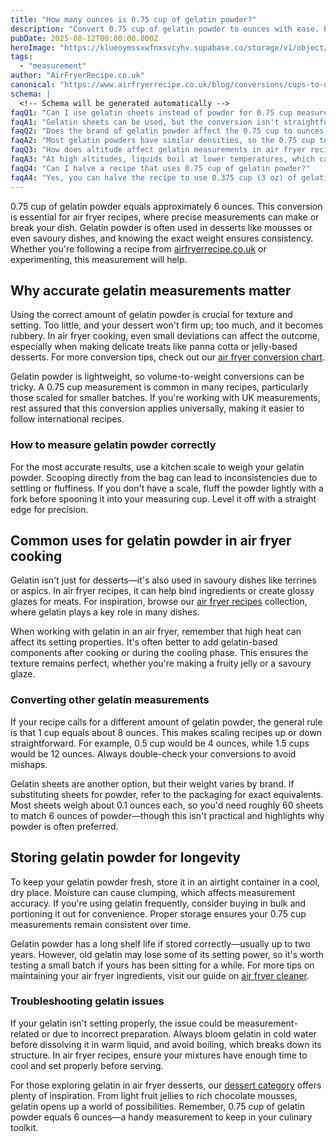 ```yaml
---
title: "How many ounces is 0.75 cup of gelatin powder?"
description: "Convert 0.75 cup of gelatin powder to ounces with ease. Perfect for air fryer recipes and precise measurements every time."
pubDate: 2025-08-12T00:00:00.000Z
heroImage: "https://klueoymssxwfnxsvcyhv.supabase.co/storage/v1/object/public/Shmucket/how-many-ounces-is-0-75-cup-gelatin-powder.webp"
tags:
  - "measurement"
author: "AirFryerRecipe.co.uk"
canonical: "https://www.airfryerrecipe.co.uk/blog/conversions/cups-to-ounces/how-many-ounces-is-0-75-cup-gelatin-powder"
schema: |
  <!-- Schema will be generated automatically -->
faqQ1: "Can I use gelatin sheets instead of powder for 0.75 cup measurements?"
faqA1: "Gelatin sheets can be used, but the conversion isn't straightforward. Powder is easier to measure by volume, while sheets are typically counted by piece. For 0.75 cup (6 oz) of powder, you'd need roughly 60 sheets, which isn't practical. Stick to powder for volume-based recipes."
faqQ2: "Does the brand of gelatin powder affect the 0.75 cup to ounces conversion?"
faqA2: "Most gelatin powders have similar densities, so the 0.75 cup to 6 oz conversion holds across brands. However, some premium brands may be more finely ground, potentially affecting volume measurements slightly. When in doubt, weighing is always more accurate than volume measurements."
faqQ3: "How does altitude affect gelatin measurements in air fryer recipes?"
faqA3: "At high altitudes, liquids boil at lower temperatures, which can impact gelatin's setting ability. You might need slightly more gelatin (about 10-15% extra) for proper setting. The 0.75 cup (6 oz) measurement remains valid, but adjust based on your elevation and recipe testing."
faqQ4: "Can I halve a recipe that uses 0.75 cup of gelatin powder?"
faqA4: "Yes, you can halve the recipe to use 0.375 cup (3 oz) of gelatin powder. However, very small batches may set differently due to surface area ratios. For best results, maintain the original proportions or scale up rather than down when working with gelatin in air fryer recipes."
---
```

<p>0.75 cup of gelatin powder equals approximately 6 ounces. This conversion is essential for air fryer recipes, where precise measurements can make or break your dish. Gelatin powder is often used in desserts like mousses or even savoury dishes, and knowing the exact weight ensures consistency. Whether you're following a recipe from <a href=https://www.airfryerrecipe.co.uk/>airfryerrecipe.co.uk</a> or experimenting, this measurement will help.</p>

<h2>Why accurate gelatin measurements matter</h2>  
<p>Using the correct amount of gelatin powder is crucial for texture and setting. Too little, and your dessert won't firm up; too much, and it becomes rubbery. In air fryer cooking, even small deviations can affect the outcome, especially when making delicate treats like panna cotta or jelly-based desserts. For more conversion tips, check out our <a href=https://www.airfryerrecipe.co.uk/air-fryer-conversion-chart>air fryer conversion chart</a>.</p>  

<p>Gelatin powder is lightweight, so volume-to-weight conversions can be tricky. A 0.75 cup measurement is common in many recipes, particularly those scaled for smaller batches. If you're working with UK measurements, rest assured that this conversion applies universally, making it easier to follow international recipes.</p>  

<h3>How to measure gelatin powder correctly</h3>  
<p>For the most accurate results, use a kitchen scale to weigh your gelatin powder. Scooping directly from the bag can lead to inconsistencies due to settling or fluffiness. If you don't have a scale, fluff the powder lightly with a fork before spooning it into your measuring cup. Level it off with a straight edge for precision.</p>  

<h2>Common uses for gelatin powder in air fryer cooking</h2>  
<p>Gelatin isn't just for desserts—it's also used in savoury dishes like terrines or aspics. In air fryer recipes, it can help bind ingredients or create glossy glazes for meats. For inspiration, browse our <a href=https://www.airfryerrecipe.co.uk/recipes>air fryer recipes</a> collection, where gelatin plays a key role in many dishes.</p>  

<p>When working with gelatin in an air fryer, remember that high heat can affect its setting properties. It's often better to add gelatin-based components after cooking or during the cooling phase. This ensures the texture remains perfect, whether you're making a fruity jelly or a savoury glaze.</p>  

<h3>Converting other gelatin measurements</h3>  
<p>If your recipe calls for a different amount of gelatin powder, the general rule is that 1 cup equals about 8 ounces. This makes scaling recipes up or down straightforward. For example, 0.5 cup would be 4 ounces, while 1.5 cups would be 12 ounces. Always double-check your conversions to avoid mishaps.</p>  

<p>Gelatin sheets are another option, but their weight varies by brand. If substituting sheets for powder, refer to the packaging for exact equivalents. Most sheets weigh about 0.1 ounces each, so you'd need roughly 60 sheets to match 6 ounces of powder—though this isn't practical and highlights why powder is often preferred.</p>  

<h2>Storing gelatin powder for longevity</h2>  
<p>To keep your gelatin powder fresh, store it in an airtight container in a cool, dry place. Moisture can cause clumping, which affects measurement accuracy. If you're using gelatin frequently, consider buying in bulk and portioning it out for convenience. Proper storage ensures your 0.75 cup measurements remain consistent over time.</p>  

<p>Gelatin powder has a long shelf life if stored correctly—usually up to two years. However, old gelatin may lose some of its setting power, so it's worth testing a small batch if yours has been sitting for a while. For more tips on maintaining your air fryer ingredients, visit our guide on <a href=https://www.airfryerrecipe.co.uk/air-fryer-cleaner>air fryer cleaner</a>.</p>  

<h3>Troubleshooting gelatin issues</h3>  
<p>If your gelatin isn't setting properly, the issue could be measurement-related or due to incorrect preparation. Always bloom gelatin in cold water before dissolving it in warm liquid, and avoid boiling, which breaks down its structure. In air fryer recipes, ensure your mixtures have enough time to cool and set properly before serving.</p>  

<p>For those exploring gelatin in air fryer desserts, our <a href=https://www.airfryerrecipe.co.uk/recipe-category/dessert>dessert category</a> offers plenty of inspiration. From light fruit jellies to rich chocolate mousses, gelatin opens up a world of possibilities. Remember, 0.75 cup of gelatin powder equals 6 ounces—a handy measurement to keep in your culinary toolkit.</p>
